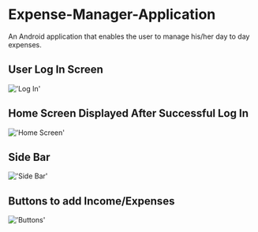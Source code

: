 # Expense-Manager-Application
An Android application that enables the user to manage his/her day to day expenses.

## User Log In Screen
!['Log In'](logIn.png)

## Home Screen Displayed After Successful Log In
!['Home Screen'](homeScreen.png)

## Side Bar
!['Side Bar'](sideBar.png)

## Buttons to add Income/Expenses
!['Buttons'](buttons.png)

